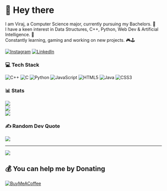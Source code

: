 # 👋 Hey there
I am Viraj, a Computer Science major, currently pursuing my Bachelors. 📖<br>I have a keen interest in Data Structures, C++, Python, Web Dev & Artificial Intelligence. 🤖<br>Constantly learning, gaming and working on new projects. 🎮🕹️<br>

[![Instagram](https://img.shields.io/badge/Instagram-%23E4405F.svg?logo=Instagram&logoColor=white)](https://instagram.com/viraj.patel4) [![LinkedIn](https://img.shields.io/badge/LinkedIn-%230077B5.svg?logo=linkedin&logoColor=white)](https://linkedin.com/in/virajpatel4) 

### 💻 Tech Stack
![C++](https://img.shields.io/badge/c++-%2300599C.svg?style=for-the-badge&logo=c%2B%2B&logoColor=white) ![C](https://img.shields.io/badge/c-%2300599C.svg?style=for-the-badge&logo=c&logoColor=white) ![Python](https://img.shields.io/badge/python-3670A0?style=for-the-badge&logo=python&logoColor=ffdd54) ![JavaScript](https://img.shields.io/badge/javascript-%23323330.svg?style=for-the-badge&logo=javascript&logoColor=%23F7DF1E) ![HTML5](https://img.shields.io/badge/html5-%23E34F26.svg?style=for-the-badge&logo=html5&logoColor=white) ![Java](https://img.shields.io/badge/java-%23ED8B00.svg?style=for-the-badge&logo=java&logoColor=white) ![CSS3](https://img.shields.io/badge/css3-%231572B6.svg?style=for-the-badge&logo=css3&logoColor=white)

### 📊 Stats
![](https://github-readme-stats.vercel.app/api?username=virajp4&theme=radical&hide_border=false&include_all_commits=true&count_private=false)<br/>
![](https://github-readme-streak-stats.herokuapp.com/?user=virajp4&theme=radical&hide_border=false)<br/>
![](https://github-readme-stats.vercel.app/api/top-langs/?username=virajp4&theme=radical&hide_border=false&include_all_commits=true&count_private=false&layout=compact)

### ✍️ Random Dev Quote
![](https://quotes-github-readme.vercel.app/api?type=horizontal&theme=dark)

---
[![](https://visitcount.itsvg.in/api?id=virajp4&icon=1&color=1)](https://visitcount.itsvg.in)

  ## 💰 You can help me by Donating
  [![BuyMeACoffee](https://img.shields.io/badge/Buy%20Me%20a%20Coffee-ffdd00?style=for-the-badge&logo=buy-me-a-coffee&logoColor=black)](https://buymeacoffee.com/virajpatel4) 

  
<!-- Proudly created with GPRM ( https://gprm.itsvg.in ) -->
